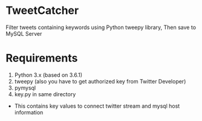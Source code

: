 # TweetCatcher
Filter tweets containing keywords using Python tweepy library, Then save to MySQL Server

# Requirements
1. Python 3.x (based on 3.6.1)
2. tweepy (also you have to get authorized key from Twitter Developer)
3. pymysql
4. key.py in same directory
- This contains key values to connect twitter stream and mysql host information
